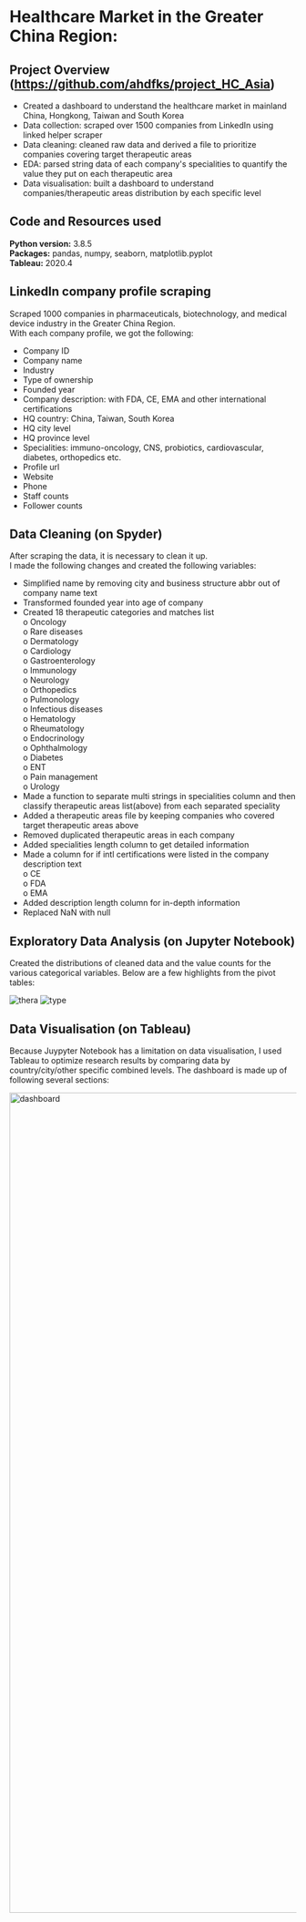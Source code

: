 # Healthcare Market in the Greater China Region: 

## Project Overview (https://github.com/ahdfks/project_HC_Asia)
* Created a dashboard to understand the healthcare market in mainland China, Hongkong, Taiwan and South Korea
* Data collection: scraped over 1500 companies from LinkedIn using linked helper scraper
* Data cleaning: cleaned raw data and derived a file to prioritize companies covering target therapeutic areas
* EDA: parsed string data of each company's specialities to quantify the value they put on each therapeutic area
* Data visualisation: built a dashboard to understand companies/therapeutic areas distribution by each specific level

## Code and Resources used
**Python version:** 3.8.5\
**Packages:** pandas, numpy, seaborn, matplotlib.pyplot\
**Tableau:** 2020.4

## LinkedIn company profile scraping
Scraped 1000 companies in pharmaceuticals, biotechnology, and medical device industry in the Greater China Region.\
With each company profile, we got the following:
*	Company ID
*	Company name
*	Industry
*	Type of ownership
*	Founded year
*	Company description: with FDA, CE, EMA and other international certifications
*	HQ country: China, Taiwan, South Korea
*	HQ city level
*	HQ province level
*	Specialities: immuno-oncology, CNS, probiotics, cardiovascular, diabetes, orthopedics etc.
*	Profile url
*	Website
*	Phone
*	Staff counts
*	Follower counts

## Data Cleaning (on Spyder)
After scraping the data, it is necessary to clean it up.\
I made the following changes and created the following variables:
*	Simplified name by removing city and business structure abbr out of company name text
* Transformed founded year into age of company
* Created 18 therapeutic categories and matches list\
o  Oncology\
o  Rare diseases\
o  Dermatology\
o  Cardiology\
o  Gastroenterology\
o  Immunology\
o  Neurology\
o  Orthopedics\
o  Pulmonology\
o  Infectious diseases\
o  Hematology\
o  Rheumatology\
o  Endocrinology\
o  Ophthalmology\
o  Diabetes\
o  ENT\
o  Pain management\
o  Urology
* Made a function to separate multi strings in specialities column and then classify therapeutic areas list(above) from each separated speciality
* Added a therapeutic areas file by keeping companies who covered target therapeutic areas above
* Removed duplicated therapeutic areas in each company
* Added specialities length column to get detailed information
* Made a column for if intl certifications were listed in the company description text\
o  CE\
o  FDA\
o  EMA
* Added description length column for in-depth information
* Replaced NaN with null

## Exploratory Data Analysis (on Jupyter Notebook)
Created the distributions of cleaned data and the value counts for the various categorical variables. Below are a few highlights from the pivot tables:

![thera](https://user-images.githubusercontent.com/79106560/110397060-6f2fde80-8071-11eb-9c9d-a4d8fa97965d.png)
![type](https://user-images.githubusercontent.com/79106560/110399401-1a429700-8076-11eb-98e0-a7f67d5dfa11.png)

## Data Visualisation (on Tableau)
Because Juypyter Notebook has a limitation on data visualisation, I used Tableau to optimize research results by comparing data by country/city/other specific combined levels. The dashboard is made up of following several sections:

<img width="1440" alt="dashboard" src="https://user-images.githubusercontent.com/79106560/110532992-d014f080-811d-11eb-8c6a-3850a811467b.png">

